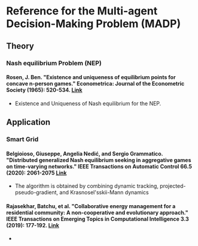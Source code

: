 # Reference for the Multi-agent Decision-Making Problem (MADP)
## Theory
### Nash equilibrium Problem (NEP)
#### Rosen, J. Ben. "Existence and uniqueness of equilibrium points for concave n-person games." Econometrica: Journal of the Econometric Society (1965): 520-534. [Link](https://www.jstor.org/stable/1911749)

- Existence and Uniqueness of Nash equilibrium for the NEP.

## Application
### Smart Grid
#### Belgioioso, Giuseppe, Angelia Nedić, and Sergio Grammatico. "Distributed generalized Nash equilibrium seeking in aggregative games on time-varying networks." IEEE Transactions on Automatic Control 66.5 (2020): 2061-2075 [Link](https://ieeexplore.ieee.org/abstract/document/9130079)

- The algorithm is obtained by combining dynamic tracking, projected-pseudo-gradient, and Krasnosel'sskii-Mann dynamics

#### Rajasekhar, Batchu, et al. "Collaborative energy management for a residential community: A non-cooperative and evolutionary approach." IEEE Transactions on Emerging Topics in Computational Intelligence 3.3 (2019): 177-192. [Link](https://ieeexplore.ieee.org/abstract/document/8721205)

- 
